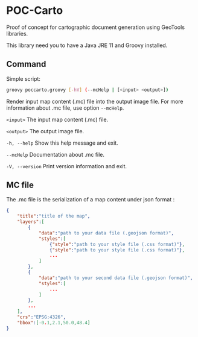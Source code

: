 # POC-Carto
Proof of concept for cartographic document generation using GeoTools libraries.

This library need you to have a Java JRE 11 and Groovy installed.

## Command
Simple script: 
```bash 
groovy poccarto.groovy [-hV] (--mcHelp | [<input> <output>])
```

Render input map content (.mc) file into the output image file.
For more information about .mc file, use option `--mcHelp`.

`<input>`     The input map content (.mc) file.

`<output>`    The output image file.

`-h, --help`      Show this help message and exit.

`--mcHelp`    Documentation about .mc file.

`-V, --version`   Print version information and exit.

## MC file

The .mc file is the serialization of a map content under json format :

```json
{
    "title":"title of the map",
    "layers":[
        {
            "data":"path to your data file (.geojson format)", 
            "styles":[
                {"style":"path to your style file (.css format)"}, 
                {"style":"path to your style file (.css format)"},
                ...
            ]
        },
        {
            "data":"path to your second data file (.geojson format)", 
            "styles":[
                ...
            ]
        },
        ...
    ],
    "crs":"EPSG:4326",
    "bbox":[-0.1,2.1,50.0,48.4]
}
```
